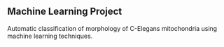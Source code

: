 Machine Learning Project
------------------------
Automatic classification of morphology of C-Elegans mitochondria using
machine learning techniques.
